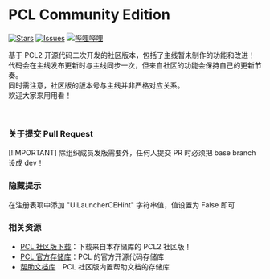 # PCL Community Edition

[![Stars](https://img.shields.io/github/stars/PCL-Community/PCL2-CE?style=flat&logo=data:image/svg%2bxml;base64,PHN2ZyB4bWxucz0iaHR0cDovL3d3dy53My5vcmcvMjAwMC9zdmciIHZlcnNpb249IjEiIHdpZHRoPSIxNiIgaGVpZ2h0PSIxNiI+PHBhdGggZD0iTTggLjI1YS43NS43NSAwIDAgMSAuNjczLjQxOGwxLjg4MiAzLjgxNSA0LjIxLjYxMmEuNzUuNzUgMCAwIDEgLjQxNiAxLjI3OWwtMy4wNDYgMi45Ny43MTkgNC4xOTJhLjc1MS43NTEgMCAwIDEtMS4wODguNzkxTDggMTIuMzQ3bC0zLjc2NiAxLjk4YS43NS43NSAwIDAgMS0xLjA4OC0uNzlsLjcyLTQuMTk0TC44MTggNi4zNzRhLjc1Ljc1IDAgMCAxIC40MTYtMS4yOGw0LjIxLS42MTFMNy4zMjcuNjY4QS43NS43NSAwIDAgMSA4IC4yNVoiIGZpbGw9IiNlYWM1NGYiLz48L3N2Zz4=&logoSize=auto&label=Stars&labelColor=444444&color=eac54f)](https://github.com/PCL-Community/PCL2-CE/)
[![Issues](https://img.shields.io/github/issues/PCL-Community/PCL2-CE?style=flat&label=Issues&labelColor=444444&color=1F883D)](https://github.com/PCL-Community/PCL2-CE/issues)
[![哔哩哔哩](https://img.shields.io/badge/动态-BiliBili-00A4DB?style=flat&labelColor=444444&logoSize=auto)](https://space.bilibili.com/3546847192811755/dynamic)

基于 PCL2 开源代码二次开发的社区版本，包括了主线暂未制作的功能和改进！<br/>
代码会在主线发布更新时与主线同步一次，但来自社区的功能会保持自己的更新节奏。<br/>
同时需注意，社区版的版本号与主线并非严格对应关系。<br/>
欢迎大家来用用看！

<br/>

### 关于提交 Pull Request

[!IMPORTANT] 除组织成员发版需要外，任何人提交 PR 时必须把 base branch 设成 dev！

### 隐藏提示

在注册表项中添加 "UiLauncherCEHint" 字符串值，值设置为 False 即可

### 相关资源
- [PCL 社区版下载](https://github.com/PCL-Community/PCL2-CE/releases)：下载来自本存储库的 PCL2 社区版！
- [PCL 官方存储库](https://github.com/Hex-Dragon/PCL2)：PCL 的官方开源代码存储库
- [帮助文档库](https://github.com/PCL-Community/PCL2CEHelp)：PCL 社区版内置帮助文档的存储库
